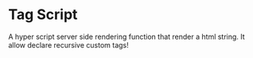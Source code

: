# Tag Script

A hyper script server side rendering function that render a html string.
It allow declare recursive custom tags!
